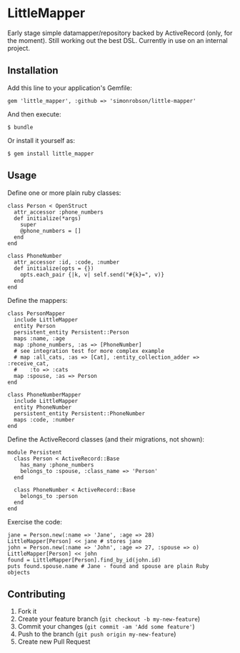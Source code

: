 # LittleMapper

Early stage simple datamapper/repository backed by ActiveRecord (only, for the moment). Still working out the best DSL. Currently in use on an internal project.

## Installation

Add this line to your application's Gemfile:

    gem 'little_mapper', :github => 'simonrobson/little-mapper'

And then execute:

    $ bundle

Or install it yourself as:

    $ gem install little_mapper

## Usage

Define one or more plain ruby classes:

	class Person < OpenStruct
	  attr_accessor :phone_numbers
	  def initialize(*args)
        super
		@phone_numbers = []
	  end
	end

	class PhoneNumber
	  attr_accessor :id, :code, :number
	  def initialize(opts = {})
	    opts.each_pair {|k, v| self.send("#{k}=", v)}
	  end
	end


Define the mappers:

	class PersonMapper
	  include LittleMapper
	  entity Person
	  persistent_entity Persistent::Person
	  maps :name, :age
	  map :phone_numbers, :as => [PhoneNumber]
	  # see integration test for more complex example
	  # map :all_cats, :as => [Cat], :entity_collection_adder => :receive_cat,
	  #    :to => :cats
	  map :spouse, :as => Person
	end

	class PhoneNumberMapper
	  include LittleMapper
	  entity PhoneNumber
	  persistent_entity Persistent::PhoneNumber
	  maps :code, :number
	end

Define the ActiveRecord classes (and their migrations, not shown):

	module Persistent
	  class Person < ActiveRecord::Base
	    has_many :phone_numbers
	    belongs_to :spouse, :class_name => 'Person'
	  end

	  class PhoneNumber < ActiveRecord::Base
	    belongs_to :person
	  end
	end

Exercise the code:

	jane = Person.new(:name => 'Jane', :age => 28)
    LittleMapper[Person] << jane # stores jane
    john = Person.new(:name => 'John', :age => 27, :spouse => o)
    LittleMapper[Person] << john
    found = LittleMapper[Person].find_by_id(john.id)
    puts found.spouse.name # Jane - found and spouse are plain Ruby objects

## Contributing

1. Fork it
2. Create your feature branch (`git checkout -b my-new-feature`)
3. Commit your changes (`git commit -am 'Add some feature'`)
4. Push to the branch (`git push origin my-new-feature`)
5. Create new Pull Request
